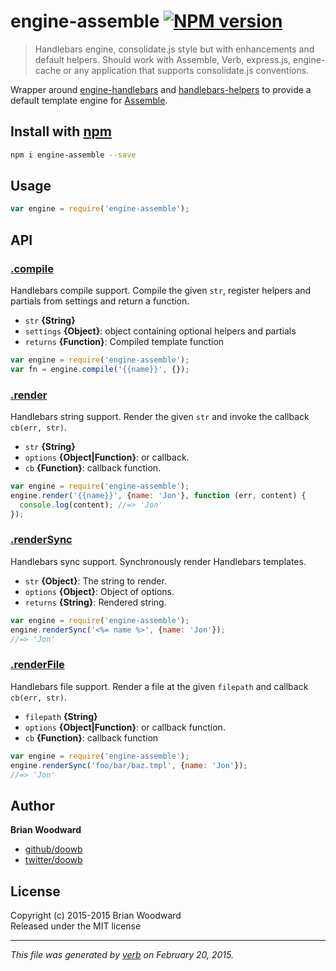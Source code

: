 # engine-assemble [![NPM version](https://badge.fury.io/js/engine-assemble.svg)](http://badge.fury.io/js/engine-assemble)

> Handlebars engine, consolidate.js style but with enhancements and default helpers. Should work with Assemble, Verb, express.js, engine-cache or any application that supports consolidate.js conventions.

Wrapper around [engine-handlebars] and [handlebars-helpers] to provide a default template engine for [Assemble].

## Install with [npm](npmjs.org)

```bash
npm i engine-assemble --save
```

## Usage

```js
var engine = require('engine-assemble');
```

## API
### [.compile](index.js#L51)

Handlebars compile support. Compile the given `str`, register helpers and partials from settings and return a function.

* `str` **{String}**    
* `settings` **{Object}**: object containing optional helpers and partials    
* `returns` **{Function}**: Compiled template function  

```js
var engine = require('engine-assemble');
var fn = engine.compile('{{name}}', {});
```

### [.render](index.js#L76)

Handlebars string support. Render the given `str` and invoke the callback `cb(err, str)`.

* `str` **{String}**    
* `options` **{Object|Function}**: or callback.    
* `cb` **{Function}**: callback function.    

```js
var engine = require('engine-assemble');
engine.render('{{name}}', {name: 'Jon'}, function (err, content) {
  console.log(content); //=> 'Jon'
});
```

### [.renderSync](index.js#L99)

Handlebars sync support. Synchronously render Handlebars templates.

* `str` **{Object}**: The string to render.    
* `options` **{Object}**: Object of options.    
* `returns` **{String}**: Rendered string.  

```js
var engine = require('engine-assemble');
engine.renderSync('<%= name %>', {name: 'Jon'});
//=> 'Jon'
```

### [.renderFile](index.js#L121)

Handlebars file support. Render a file at the given `filepath` and callback `cb(err, str)`.

* `filepath` **{String}**    
* `options` **{Object|Function}**: or callback function.    
* `cb` **{Function}**: callback function    

```js
var engine = require('engine-assemble');
engine.renderSync('foo/bar/baz.tmpl', {name: 'Jon'});
//=> 'Jon'
```


## Author

**Brian Woodward**
 
+ [github/doowb](https://github.com/doowb)
+ [twitter/doowb](http://twitter.com/doowb) 

## License
Copyright (c) 2015-2015 Brian Woodward  
Released under the MIT license

***

_This file was generated by [verb](https://github.com/assemble/verb) on February 20, 2015._

[delims]: https://github.com/jonschlinkert/delims "template delimiters"
[engine-handlebars]: https://github.com/jonschlinkert/engine-handlebars
[handlebars-helpers]: https://github.com/assemble/handlebars-helpers
[Assemble]: http://assemble.io